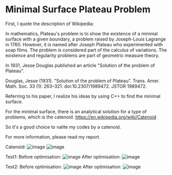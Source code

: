 # Minimal Surface Plateau Problem

First, I quote the description of Wikipedia:

In mathematics, Plateau's problem is to show the existence of a minimal surface with a given boundary, a problem raised by Joseph-Louis Lagrange in 1760. However, it is named after Joseph Plateau who experimented with soap films. The problem is considered part of the calculus of variations. The existence and regularity problems are part of geometric measure theory.

In 1931, Jesse Douglas published an article "Solution of the problem of Plateau". 

Douglas, Jesse (1931). "Solution of the problem of Plateau". Trans. Amer. Math. Soc. 33 (1): 263–321. doi:10.2307/1989472. JSTOR 1989472.

Referring to his paper, I realize his ideas by using C++ to find the minimal surface.

For the minimal surface, there is an analytical solution for a type of problems, which is the catenoid. https://en.wikipedia.org/wiki/Catenoid

So it's a good choice to valite my codes by a catenoid.

For more information, please read my report.

Catenoid:
![image](https://github.com/JingangQu/Minimal-Surface-Plateau-Problem/blob/master/images/catenoide1.emf)
![image](https://github.com/JingangQu/Minimal-Surface-Plateau-Problem/blob/master/images/catenoide2.emf)

Test1:
Before optimisation:
![image](https://github.com/JingangQu/Minimal-Surface-Plateau-Problem/blob/master/images/test1_before_optimisation.emf)
After optimisation:
![image](https://github.com/JingangQu/Minimal-Surface-Plateau-Problem/blob/master/images/test1_after_optimisation.emf)

Test2:
Before optimisation:
![image](https://github.com/JingangQu/Minimal-Surface-Plateau-Problem/blob/master/images/test2_before_optimisation.emf)
After optimisation:
![image](https://github.com/JingangQu/Minimal-Surface-Plateau-Problem/blob/master/images/test1_after_optimisation.emf)
